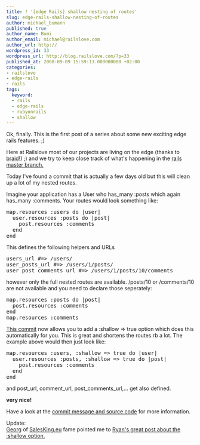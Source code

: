```yaml
---
title: ! '[edge Rails] shallow nesting of routes'
slug: edge-rails-shallow-nesting-of-routes
author: michael_bumann
published: true
author_name: Bumi
author_email: michael@railslove.com
author_url: http://
wordpress_id: 33
wordpress_url: http://blog.railslove.com/?p=33
published_at: 2008-09-09 15:59:13.000000000 +02:00
categories:
- railslove
- edge-rails
- rails
tags:
  keyword:
  - rails
  - edge-rails
  - rubyonrails
  - shallow
---
```

Ok, finally. This is the first post of a series about some new exciting edge rails features. ;)

Here at Railslove most of our projects are living on the edge (thanks to <a href="http://github.com/evilchelu/braid/tree/master">braid</a>!) ;) and we try to keep close track of what's happening in the <a href="http://github.com/rails/rails/commits/master">rails master branch.</a>

Today I've found a commit that is actually a few days old but this will clean up a lot of my nested routes.

Imagine your application has a User who has_many :posts which again has_many :comments. Your routes would look something like:

<pre lang="rails">
map.resources :users do |user|
  user.resources :posts do |post|
    post.resources :comments
  end
end
</pre>
This defines the following helpers and URLs
<pre>
users_url #=> /users/
user_posts_url #=> /users/1/posts/
user_post_comments_url #=> /users/1/posts/10/comments
</pre>

however only the full nested routes are available.
/posts/10 or /comments/10 are not available and you need to declare those seperately:
<pre lang="rails">
map.resources :posts do |post|
  post.resources :comments
end
map.resources :comments
</pre>

<a href="http://github.com/rails/rails/commit/83c6ba18899a9f797d79726ca0078bdf618ec3d4">This commit</a> now allows you to add a :shallow => true option which does this automatically for you. This is great and shortens the routes.rb a lot. 
The example above would then just look like:

<pre lang="rails">
map.resources :users, :shallow => true do |user|
  user.resources :posts, :shallow => true do |post|
    post.resources :comments
  end
end
</pre>
and post_url, comment_url, post_comments_url,... get also defined. 

<strong>very nice!</strong>

Have a look at the <a href="http://github.com/rails/rails/commit/83c6ba18899a9f797d79726ca0078bdf618ec3d4">commit message and source code</a> for more information.

<p>
Update:<br />
<a href="http://www.dipl-wirt-inf.de/">Georg</a> of <a href="https://www.salesking.eu/">SalesKing.eu</a> fame pointed me to <a href="http://ryandaigle.com/articles/2008/9/7/what-s-new-in-edge-rails-shallow-routes">Ryan's great post about the :shallow option.</a></p>
